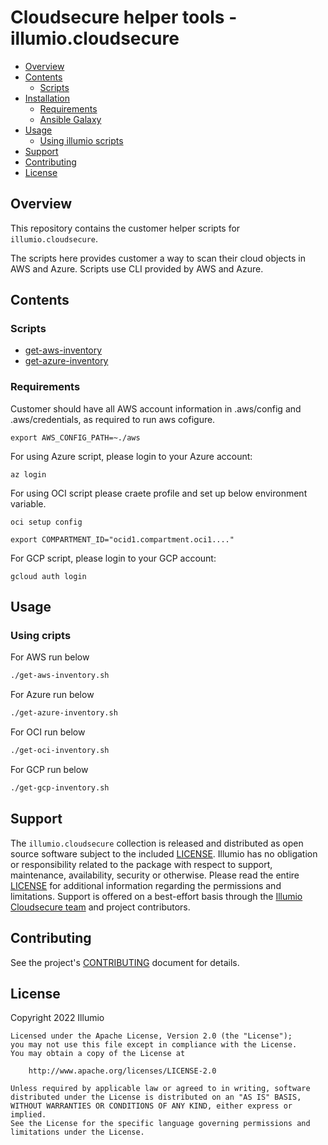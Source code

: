 # Cloudsecure helper tools - illumio.cloudsecure  


- [Overview](#overview)
- [Contents](#contents)
    - [Scripts](#modules)
- [Installation](#installation)
    - [Requirements](#requirements)
    - [Ansible Galaxy](#ansible-galaxy)
- [Usage](#usage)
    - [Using illumio scripts](#using-illumio-scripts)
- [Support](#support)
- [Contributing](#contributing)
- [License](#license)

## Overview  

This repository contains the customer helper scripts for `illumio.cloudsecure`.  

The scripts here provides customer a way to scan their cloud objects in AWS and Azure. Scripts use CLI provided by AWS and Azure.
## Contents  

### Scripts  

- [get-aws-inventory](get-aws-inventory.sh)
- [get-azure-inventory](get-azure-inventory.sh)

### Requirements  

Customer should have all AWS account information in .aws/config and .aws/credentials, as required to run aws cofigure.

```
export AWS_CONFIG_PATH=~./aws
```

For using Azure script, please login to your Azure account:

```
az login
```
For using OCI script please craete profile and set up below environment variable.
```
oci setup config

export COMPARTMENT_ID="ocid1.compartment.oci1...."
```

For GCP script, please login to your GCP account:

```
gcloud auth login
```

## Usage  

### Using cripts 
For AWS run below
```sh
./get-aws-inventory.sh
```
For Azure run below
```sh
./get-azure-inventory.sh
```
For OCI run below
```sh
./get-oci-inventory.sh
```
For GCP run below
```sh
./get-gcp-inventory.sh
```
## Support  

The `illumio.cloudsecure` collection is released and distributed as open source software subject to the included [LICENSE](LICENSE). Illumio has no obligation or responsibility related to the package with respect to support, maintenance, availability, security or otherwise. Please read the entire [LICENSE](LICENSE) for additional information regarding the permissions and limitations. Support is offered on a best-effort basis through the [Illumio Cloudsecure team](mailto:cloudsecure@illumio.com) and project contributors.  

## Contributing  

See the project's [CONTRIBUTING](.github/CONTRIBUTING.md) document for details.  

## License  

Copyright 2022 Illumio  

    Licensed under the Apache License, Version 2.0 (the "License");
    you may not use this file except in compliance with the License.
    You may obtain a copy of the License at

        http://www.apache.org/licenses/LICENSE-2.0

    Unless required by applicable law or agreed to in writing, software
    distributed under the License is distributed on an "AS IS" BASIS,
    WITHOUT WARRANTIES OR CONDITIONS OF ANY KIND, either express or implied.
    See the License for the specific language governing permissions and
    limitations under the License.
